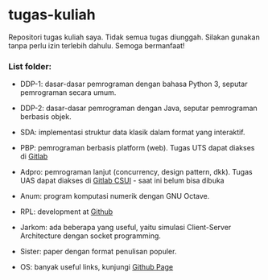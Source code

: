 # tugas-kuliah

Repositori tugas kuliah saya. Tidak semua tugas diunggah. Silakan gunakan tanpa perlu izin terlebih dahulu. Semoga bermanfaat!

### List folder: 

- DDP-1: dasar-dasar pemrograman dengan bahasa Python 3, seputar pemrograman secara umum.

- DDP-2: dasar-dasar pemrograman dengan Java, seputar pemrograman berbasis objek.

- SDA: implementasi struktur data klasik dalam format yang interaktif.

- PBP: pemrograman berbasis platform (web). Tugas UTS dapat diakses di [Gitlab](https://gitlab.com/hamonangan.nito/uts-pbp-e03)

- Adpro: pemrograman lanjut (concurrency, design pattern, dkk). Tugas UAS dapat diakses di [Gitlab CSUI](https://gitlab.cs.ui.ac.id/AdvProg/reguler-2022/student/kelas-c-blended/2006486084-Bornyto-Hamonangan/looking-for-player/looking-for-player) - saat ini belum bisa dibuka

- Anum: program komputasi numerik dengan GNU Octave.

- RPL: development at [Github](https://github.com/hamonangann/jarkomolla)

- Jarkom: ada beberapa yang useful, yaitu simulasi Client-Server Architecture dengan socket programming.

- Sister: paper dengan format penulisan populer.

- OS: banyak useful links, kunjungi [Github Page](https://hamonangann.github.io/os212/)
